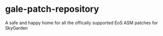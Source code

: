 # gale-patch-repository
A safe and happy home for all the offically supported EoS ASM patches for SkyGarden
